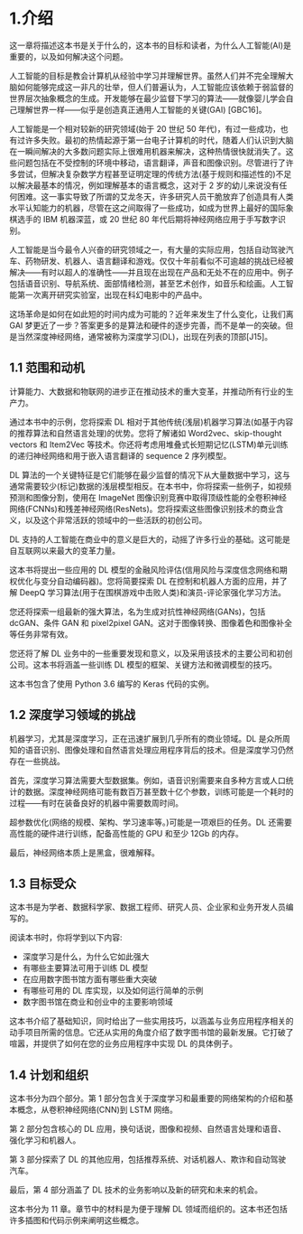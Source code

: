 # 1.介绍

这一章将描述这本书是关于什么的，这本书的目标和读者，为什么人工智能(AI)是重要的，以及如何解决这个问题。

人工智能的目标是教会计算机从经验中学习并理解世界。虽然人们并不完全理解大脑如何能够完成这一非凡的壮举，但人们普遍认为，人工智能应该依赖于弱监督的世界层次抽象概念的生成。开发能够在最少监督下学习的算法——就像婴儿学会自己理解世界一样——似乎是创造真正通用人工智能的关键(GAI) [GBC16]。

人工智能是一个相对较新的研究领域(始于 20 世纪 50 年代)，有过一些成功，也有过许多失败。最初的热情起源于第一台电子计算机的时代，随着人们认识到大脑在一瞬间解决的大多数问题实际上很难用机器来解决，这种热情很快就消失了。这些问题包括在不受控制的环境中移动，语言翻译，声音和图像识别。尽管进行了许多尝试，但解决复杂数学方程甚至证明定理的传统方法(基于规则和描述性的)不足以解决最基本的情况，例如理解基本的语言概念，这对于 2 岁的幼儿来说没有任何困难。这一事实导致了所谓的艾龙冬天，许多研究人员干脆放弃了创造具有人类水平认知能力的机器，尽管在这之间取得了一些成功，如成为世界上最好的国际象棋选手的 IBM 机器深蓝，或 20 世纪 80 年代后期将神经网络应用于手写数字识别。

人工智能是当今最令人兴奋的研究领域之一，有大量的实际应用，包括自动驾驶汽车、药物研发、机器人、语言翻译和游戏。仅仅十年前看似不可逾越的挑战已经被解决——有时以超人的准确性——并且现在出现在产品和无处不在的应用中。例子包括语音识别、导航系统、面部情绪检测，甚至艺术创作，如音乐和绘画。人工智能第一次离开研究实验室，出现在科幻电影中的产品中。

这场革命是如何在如此短的时间内成为可能的？近年来发生了什么变化，让我们离 GAI 梦更近了一步？答案更多的是算法和硬件的逐步完善，而不是单一的突破。但是当然深度神经网络，通常被称为深度学习(DL)，出现在列表的顶部[J15]。

## 1.1 范围和动机

计算能力、大数据和物联网的进步正在推动技术的重大变革，并推动所有行业的生产力。

通过本书中的示例，您将探索 DL 相对于其他传统(浅层)机器学习算法(如基于内容的推荐算法和自然语言处理)的优势。您将了解诸如 Word2vec、skip-thought vectors 和 Item2Vec 等技术。你还将考虑用堆叠式长短期记忆(LSTM)单元训练的递归神经网络和用于嵌入语言翻译的 sequence 2 序列模型。

DL 算法的一个关键特征是它们能够在最少监督的情况下从大量数据中学习，这与通常需要较少(标记)数据的浅层模型相反。在本书中，你将探索一些例子，如视频预测和图像分割，使用在 ImageNet 图像识别竞赛中取得顶级性能的全卷积神经网络(FCNNs)和残差神经网络(ResNets)。您将探索这些图像识别技术的商业含义，以及这个非常活跃的领域中的一些活跃的初创公司。

DL 支持的人工智能在商业中的意义是巨大的，动摇了许多行业的基础。这可能是自互联网以来最大的变革力量。

这本书将提出一些应用的 DL 模型的金融风险评估(信用风险与深度信念网络和期权优化与变分自动编码器)。您将简要探索 DL 在控制和机器人方面的应用，并了解 DeepQ 学习算法(用于在围棋游戏中击败人类)和演员-评论家强化学习方法。

您还将探索一组最新的强大算法，名为生成对抗性神经网络(GANs)，包括 dcGAN、条件 GAN 和 pixel2pixel GAN。这对于图像转换、图像着色和图像补全等任务非常有效。

您还将了解 DL 业务中的一些重要发现和意义，以及采用该技术的主要公司和初创公司。这本书将涵盖一些训练 DL 模型的框架、关键方法和微调模型的技巧。

这本书包含了使用 Python 3.6 编写的 Keras 代码的实例。

## 1.2 深度学习领域的挑战

机器学习，尤其是深度学习，正在迅速扩展到几乎所有的商业领域。DL 是众所周知的语音识别、图像处理和自然语言处理应用程序背后的技术。但是深度学习仍然存在一些挑战。

首先，深度学习算法需要大型数据集。例如，语音识别需要来自多种方言或人口统计的数据。深度神经网络可能有数百万甚至数十亿个参数，训练可能是一个耗时的过程——有时在装备良好的机器中需要数周时间。

超参数优化(网络的规模、架构、学习速率等。)可能是一项艰巨的任务。DL 还需要高性能的硬件进行训练，配备高性能的 GPU 和至少 12Gb 的内存。

最后，神经网络本质上是黑盒，很难解释。

## 1.3 目标受众

这本书是为学者、数据科学家、数据工程师、研究人员、企业家和业务开发人员编写的。

阅读本书时，你将学到以下内容:

*   深度学习是什么，为什么它如此强大
*   有哪些主要算法可用于训练 DL 模型
*   在应用数字图书馆方面有哪些重大突破
*   有哪些可用的 DL 库实现，以及如何运行简单的示例
*   数字图书馆在商业和创业中的主要影响领域

这本书介绍了基础知识，同时给出了一些实用技巧，以涵盖与业务应用程序相关的动手项目所需的信息。它还从实用的角度介绍了数字图书馆的最新发展。它打破了喧嚣，并提供了如何在您的业务应用程序中实现 DL 的具体例子。

## 1.4 计划和组织

这本书分为四个部分。第 1 部分包含关于深度学习和最重要的网络架构的介绍和基本概念，从卷积神经网络(CNN)到 LSTM 网络。

第 2 部分包含核心的 DL 应用，换句话说，图像和视频、自然语言处理和语音、强化学习和机器人。

第 3 部分探索了 DL 的其他应用，包括推荐系统、对话机器人、欺诈和自动驾驶汽车。

最后，第 4 部分涵盖了 DL 技术的业务影响以及新的研究和未来的机会。

这本书分为 11 章。章节中的材料是为便于理解 DL 领域而组织的。这本书还包括许多插图和代码示例来阐明这些概念。